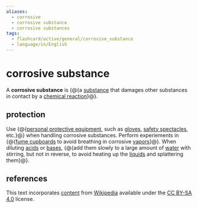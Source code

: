 ```yaml
---
aliases:
  - corrosive
  - corrosive substance
  - corrosive substances
tags:
  - flashcard/active/general/corrosive_substance
  - language/in/English
---
```


# corrosive substance

A __corrosive substance__ is {@{a [substance](chemical%20substance.md) that damages other substances in contact by a [chemical reaction](chemical%20reaction.md)}@}.

## protection

Use {@{[personal protective equipment](personal%20protective%20equipment.md), such as [gloves](glove.md), [safety spectacles](goggles.md), etc.}@} when handling corrosive substances. Perform experiements in {@{[fume cupboards](fume%20hood.md) to avoid breathing in corrosive [vapors](vapor.md)}@}. When diluting [acids](acid.md) or [bases](base%20(chemistry).md), {@{add them slowly to a large amount of [water](water.md) with stirring, but not in reverse, to avoid heating up the [liquids](liquid.md) and splattering them}@}.

## references

This text incorporates [content](https://en.wikipedia.org/wiki/corrosive_substance) from [Wikipedia](Wikipedia.md) available under the [CC BY-SA 4.0](https://creativecommons.org/licenses/by-sa/4.0/) license.
